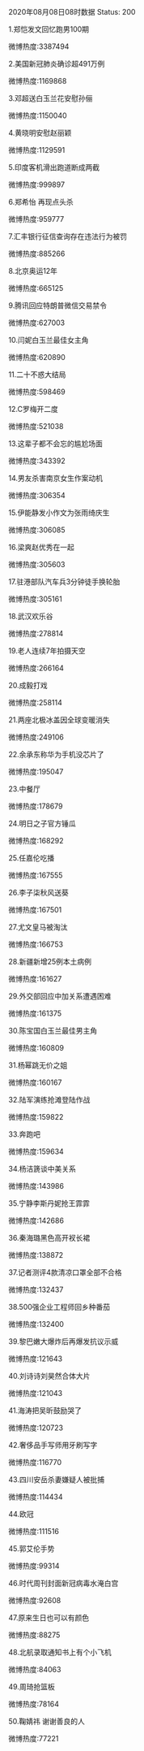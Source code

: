 2020年08月08日08时数据
Status: 200

1.郑恺发文回忆跑男100期

微博热度:3387494

2.美国新冠肺炎确诊超491万例

微博热度:1169868

3.邓超送白玉兰花安慰孙俪

微博热度:1150040

4.黄晓明安慰赵丽颖

微博热度:1129591

5.印度客机滑出跑道断成两截

微博热度:999897

6.郑希怡 再现点头杀

微博热度:959777

7.汇丰银行征信查询存在违法行为被罚

微博热度:885266

8.北京奥运12年

微博热度:665125

9.腾讯回应特朗普微信交易禁令

微博热度:627003

10.闫妮白玉兰最佳女主角

微博热度:620890

11.二十不惑大结局

微博热度:598469

12.C罗梅开二度

微博热度:521038

13.这辈子都不会忘的尴尬场面

微博热度:343392

14.男友杀害南京女生作案动机

微博热度:306354

15.伊能静发小作文为张雨绮庆生

微博热度:306085

16.梁爽赵优秀在一起

微博热度:305603

17.驻港部队汽车兵3分钟徒手换轮胎

微博热度:305161

18.武汉欢乐谷

微博热度:278814

19.老人连续7年拍摄天空

微博热度:266164

20.成毅打戏

微博热度:258114

21.两座北极冰盖因全球变暖消失

微博热度:249106

22.余承东称华为手机没芯片了

微博热度:195047

23.中餐厅

微博热度:178679

24.明日之子官方锤瓜

微博热度:168292

25.任嘉伦吃播

微博热度:167555

26.李子柒秋风送葵

微博热度:167501

27.尤文皇马被淘汰

微博热度:166753

28.新疆新增25例本土病例

微博热度:161627

29.外交部回应中加关系遭遇困难

微博热度:161375

30.陈宝国白玉兰最佳男主角

微博热度:160809

31.杨幂跳无价之姐

微博热度:160167

32.陆军演练抢滩登陆作战

微博热度:159822

33.奔跑吧

微博热度:159634

34.杨洁篪谈中美关系

微博热度:143986

35.宁静李斯丹妮抢王霏霏

微博热度:142686

36.秦海璐黑色高开衩长裙

微博热度:138872

37.记者测评4款清凉口罩全部不合格

微博热度:132437

38.500强企业工程师回乡种番茄

微博热度:132400

39.黎巴嫩大爆炸后再爆发抗议示威

微博热度:121643

40.刘诗诗刘昊然合体大片

微博热度:121043

41.海涛把吴昕鼓励哭了

微博热度:120723

42.奢侈品手写师用牙刷写字

微博热度:116770

43.四川安岳杀妻嫌疑人被批捕

微博热度:114434

44.欧冠

微博热度:111516

45.郭艾伦手势

微博热度:99314

46.时代周刊封面新冠病毒水淹白宫

微博热度:92608

47.原来生日也可以有颜色

微博热度:88275

48.北航录取通知书上有个小飞机

微博热度:84063

49.周琦抢篮板

微博热度:78164

50.鞠婧祎 谢谢善良的人

微博热度:77221

